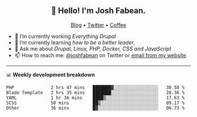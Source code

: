 <h2 align="center">👋 Hello! I'm Josh Fabean.</h2>
<p align="center">
  <a href="https://joshfabean.com">Blog</a> •
  <a href="https://twitter.com/fabean">Twitter</a> •
  <a href="https://www.buymeacoffee.com/LSxne6Yr4">Coffee</a>
</p>

- 🔭 I’m currently working *Everything Drupal*
- 🌱 I’m currently learning *how to be a better leader.*
- 💬 Ask me about *Drupal, Linux, PHP, Docker, CSS and JavaScript*
- 📫 How to reach me: [@joshfabean](https://twitter.com/joshfabean) on Twitter or [email from my website](https://joshfabean.com).

-------

📊 **Weekly development breakdown**
<!--START_SECTION:waka-->
```text
PHP              2 hrs 47 mins   ███████▓░░░░░░░░░░░░░░░░░   30.58 % 
Blade Template   2 hrs 35 mins   ███████░░░░░░░░░░░░░░░░░░   28.36 % 
YAML             1 hr 36 mins    ████▒░░░░░░░░░░░░░░░░░░░░   17.63 % 
SCSS             50 mins         ██▒░░░░░░░░░░░░░░░░░░░░░░   09.17 % 
Other            36 mins         █▓░░░░░░░░░░░░░░░░░░░░░░░   06.73 % 
```
<!--END_SECTION:waka-->

<!--
**fabean/fabean** is a ✨ _special_ ✨ repository because its `README.md` (this file) appears on your GitHub profile.

Here are some ideas to get you started:

- 🔭 I’m currently working on ...
- 🌱 I’m currently learning ...
- 👯 I’m looking to collaborate on ...
- 🤔 I’m looking for help with ...
- 💬 Ask me about ...
- 📫 How to reach me: ...
- 😄 Pronouns: ...
- ⚡ Fun fact: ...
-->
